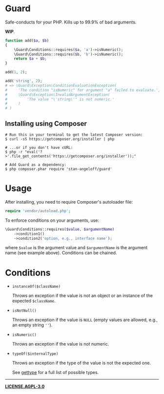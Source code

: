 Guard
=====

Safe-conducts for your PHP. Kills up to 99.9% of bad arguments.

**WIP**.

```php
function add($a, $b)
{
    \Guard\Conditions::requires($a, 'a')->isNumeric();
    \Guard\Conditions::requires($b, 'b')->isNumeric();
    return $a + $b;
}

add(1, 2);

add('string', 2);
# => \Guard\Exception\ConditionEvaluationException(
#     'The condition "isNumeric" for argument "a" failed to evaluate.',
#     \Guard\Exception\InvalidArgumentException(
#         'The value "\'string\'" is not numeric.'
#     )
# )
```

Installing using Composer
-------------------------

```shell
# Run this in your terminal to get the latest Composer version:
$ curl -sS https://getcomposer.org/installer | php

# ...or if you don't have cURL:
$ php -r "eval('?>'.file_get_contents('https://getcomposer.org/installer'));"

# Add Guard as a dependency:
$ php composer.phar require 'stan-angeloff/guard'
```

Usage
=====

After installing, you need to require Composer's autoloader file:

```php
require 'vendor/autoload.php';
```

To enforce conditions on your arguments, use:

```php
\Guard\Conditions::requires($value, $argumentName)
    ->condition1()
    ->condition2('option, e.g., interface name');
```

where `$value` is the argument value and `$argumentName` is the argument name (see example above). Conditions can be chained.

Conditions
==========

- `instanceOf($className)`

    Throws an exception if the value is not an object or an instance of the expected `$className`.

- `isNotNull()`

    Throws an exception if the value is `NULL` (empty values are allowed, e.g., an empty string `''`).

- `isNumeric()`

    Throws an exception if the value is not numeric.

- `typeOf($internalType)`

    Throws an exception if the type of the value is not the expected one.

    See [gettype](http://php.net/gettype) for a full list of possible types.

--- 

**[LICENSE.AGPL-3.0]**

  [LICENSE.AGPL-3.0]: https://raw.github.com/StanAngeloff/php-guard/master/LICENSE.AGPL-3.0
